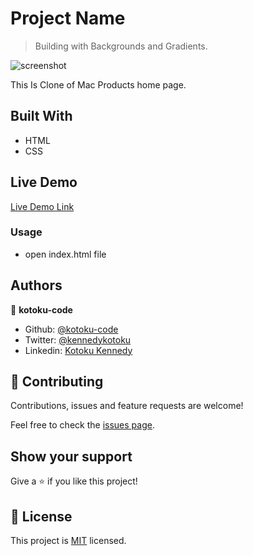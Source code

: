 # Project Name

> Building with Backgrounds and Gradients.

![screenshot](./Demo.png)

This Is Clone of Mac Products home page.

## Built With

- HTML
- CSS

## Live Demo

[Live Demo Link](https://raw.githack.com/kotoku-code/Building-with-Backgrounds-and-Gradients/proto-type/index.html)


### Usage

- open index.html file



## Authors

👤 **kotoku-code**

- Github: [@kotoku-code](https://github.com/kotoku-code)
- Twitter: [@kennedykotoku](https://twitter.com/kennedykotoku)
- Linkedin: [Kotoku Kennedy](www.linkedin.com/in/kotoku-kennedy-5b04a9128)

## 🤝 Contributing

Contributions, issues and feature requests are welcome!

Feel free to check the [issues page](issues/).

## Show your support

Give a ⭐️ if you like this project!
## 📝 License

This project is [MIT](LICENSE) licensed.
